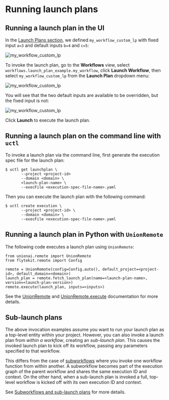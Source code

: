 # Running launch plans

## Running a launch plan in the UI

In the [Launch Plans section](index), we defined `my_workflow_custom_lp` with fixed input `a=3` and default inputs `b=4` and `c=5`:

![my_workflow_custom_lp](/_static/images/concepts-launch-plans-4.png)

To invoke the launch plan, go to the **Workflows** view, select `workflows.launch_plan_example.my_workflow`, click **Launch Workflow**, then select `my_workflow_custom_lp` from the **Launch Plan** dropdown menu:

![my_workflow_custom_lp](/_static/images/concepts-launch-plans-5.png)

You will see that the two default inputs are available to be overridden, but the fixed input is not:

![my_workflow_custom_lp](/_static/images/concepts-launch-plans-6.png)

Click **Launch** to execute the launch plan.

## Running a launch plan on the command line with `uctl`

To invoke a launch plan via the command line, first generate the execution spec file for the launch plan:

```{code-block} shell
$ uctl get launchplan \
       --project <project-id>
       --domain <domain> \
       <launch-plan-name> \
       --execFile <execution-spec-file-name>.yaml
```

Then you can execute the launch plan with the following command:

```{code-block} shell
$ uctl create execution \
       --project <project-id> \
       --domain <domain> \
       --execFile <execution-spec-file-name>.yaml
```

<!-- TODO add back when uctl reference exists
See the [`uctl` reference]() for more details.
-->

## Running a launch plan in Python with `UnionRemote`

The following code executes a launch plan using `UnionRemote`:

```{code-block} python
from unionai.remote import UnionRemote
from flytekit.remote import Config

remote = UnionRemote(config=Config.auto(), default_project=<project-id>, default_domain=<domain>)
launch_plan = remote.fetch_launch_plan(name=<launch-plan-name>, version=<launch-plan-version>)
remote.execute(launch_plan, inputs=<inputs>)
```

See the [UnionRemote](../../development-cycle/unionremote) and [UnionRemote.execute](../../development-cycle/unionremote.md#executing-entities) documentation for more details.

## Sub-launch plans

The above invocation examples assume you want to run your launch plan as a top-level entity within your project.
However, you can also invoke a launch plan from *within a workflow*, creating an *sub-launch plan*.
This causes the invoked launch plan to kick off its workflow, passing any parameters specified to that workflow.

This differs from the case of [subworkflows](../workflows/subworkflows-and-sub-launch-plans) where you invoke one workflow function from within another.
A subworkflow becomes part of the execution graph of the parent workflow and shares the same execution ID and context.
On the other hand, when a sub-launch plan is invoked a full, top-level workflow is kicked off with its own execution ID and context.

See [Subworkflows and sub-launch plans](../workflows/subworkflows-and-sub-launch-plans) for more details.
